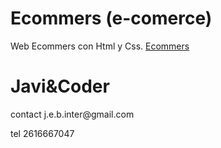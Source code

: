 # Ecommers (e-comerce)
Web Ecommers con Html y Css.
[Ecommers](https://ecommers-2025.netlify.app/)




<h1>Javi&Coder</h1>
contact j.e.b.inter@gmail.com 

tel 2616667047
